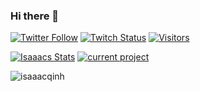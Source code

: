 ### Hi there 👋

[![Twitter Follow](https://img.shields.io/twitter/follow/Isaaac0001?color=09f&label=%40Isaaac&style=flat-square)](https://twitter.com/Isaaac0001)
[![Twitch Status](https://img.shields.io/twitch/status/isaaacgg?style=flat-square)](https://twitch.tv/isaaacgg)
[![Visitors](https://komarev.com/ghpvc/?username=isaaacqinh&color=blue&style=flat-square)](https://github.com/isaaacqinh)  

[![Isaaacs Stats](https://github-readme-stats.vercel.app/api/top-langs/?username=isaaacqinh&layout=compact&hide=html)](https://github.com/isaaacqinh)
[![current project](https://github-readme-stats.vercel.app/api/pin/?username=isaaacqinh&repo=bug-free-palm-tree&theme=buefy)](https://github.com/isaaacqinh/bug-free-palm-tree)
<p>&nbsp;<img align="left" src="https://github-readme-stats.vercel.app/api?username=isaaacqinh&show_icons=true" alt="isaaacqinh" /></p>
